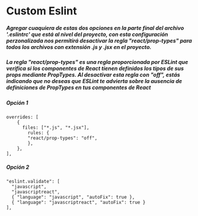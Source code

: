# Custom Eslint

##### Agregar cuaquiera de estas dos opciones en la parte final del archivo '.eslintrc' que está al nivel del proyecto, con esta configuración perzonalizada nos permitirá desactivar la regla "react/prop-types" para todos los archivos con extensión .js y .jsx en el proyecto.

##### La regla "react/prop-types" es una regla proporcionada por ESLint que verifica si los componentes de React tienen definidos los tipos de sus props mediante PropTypes. Al desactivar esta regla con "off", estás indicando que no deseas que ESLint te advierta sobre la ausencia de definiciones de PropTypes en tus componentes de React

##### Opción 1

    overrides: [
        {
          files: ["*.js", "*.jsx"],
            rules: {
            "react/prop-types": "off",
            },
        },
    ],

##### Opción 2

    "eslint.validate": [
      "javascript",
      "javascriptreact",
      { "language": "javascript", "autoFix": true },
      { "language": "javascriptreact", "autoFix": true }
    ],
